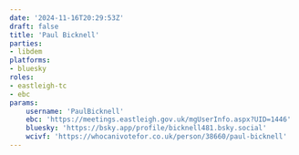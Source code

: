 ```yaml
---
date: '2024-11-16T20:29:53Z'
draft: false
title: 'Paul Bicknell'
parties:
- libdem
platforms:
- bluesky
roles:
- eastleigh-tc
- ebc
params:
    username: 'PaulBicknell'
    ebc: 'https://meetings.eastleigh.gov.uk/mgUserInfo.aspx?UID=1446'
    bluesky: 'https://bsky.app/profile/bicknell481.bsky.social'
    wcivf: 'https://whocanivotefor.co.uk/person/38660/paul-bicknell'
---
```

